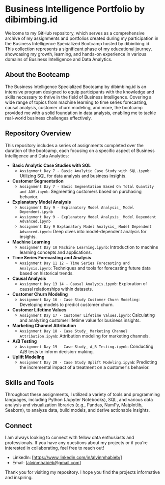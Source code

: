 # Business Intelligence Portfolio by dibimbing.id

Welcome to my GitHub repository, which serves as a comprehensive archive of my assignments and portfolios created during my participation in the Business Intelligence Specialized Bootcamp hosted by dibimbing.id. This collection represents a significant phase of my educational journey, showcasing my growth, learning, and hands-on experience in various domains of Business Intelligence and Data Analytics.

## About the Bootcamp

The Business Intelligence Specialized Bootcamp by dibimbing.id is an intensive program designed to equip participants with the knowledge and skills necessary to thrive in the field of Business Intelligence. Covering a wide range of topics from machine learning to time series forecasting, causal analysis, customer churn modeling, and more, the bootcamp provided me with a solid foundation in data analysis, enabling me to tackle real-world business challenges effectively.

## Repository Overview

This repository includes a series of assignments completed over the duration of the bootcamp, each focusing on a specific aspect of Business Intelligence and Data Analytics:

- **Basic Analytic Case Studies with SQL**
  - `Assignment Day 7 - Basic Analytic Case Study with SQL.ipynb`: Utilizing SQL for data analysis and business insights.
- **Customer Segmentation**
  - `Assignment Day 7 - Basic Segmentation Based On Total Quantity and AOV.ipynb`: Segmenting customers based on purchasing behavior.
- **Explanatory Model Analysis**
  - `Assignment Day 9 - Explanatory Model Analysis_ Model Dependent.ipynb`
  - `Assignment Day 9 - Explanatory Model Analysis_ Model Dependent Advanced.ipynb`
  - `Assignment Day 9 Explanatory Model Analysis_ Model Dependent Advanced.ipynb`: Deep dives into model-dependent analysis for insights.
- **Machine Learning**
  - `Assignment Day 10 Machine Learning.ipynb`: Introduction to machine learning concepts and applications.
- **Time Series Forecasting and Analysis**
  - `Assignment Day 11 12 - Time Series Forecasting and Analysis.ipynb`: Techniques and tools for forecasting future data based on historical trends.
- **Causal Analysis**
  - `Assignment Day 13 14 - Causal Analysis.ipynb`: Exploration of causal relationships within datasets.
- **Customer Churn Modeling**
  - `Assignment Day 16 - Case Study Customer Churn Modeling`: Developing models to predict customer churn.
- **Customer Lifetime Values**
  - `Assignment Day 17 - Customer Lifetime Values.ipynb`: Calculating and analyzing customer lifetime value for business insights.
- **Marketing Channel Attribution**
  - `Assignment Day 18 - Case Study_ Marketing Channel Attribution.ipynb`: Attribution modeling for marketing channels.
- **A/B Testing**
  - `Assignment Day 19 - Case Study_ A_B Testing.ipynb`: Conducting A/B tests to inform decision-making.
- **Uplift Modeling**
  - `Assignment Day 20 - Case Study Uplift Modeling.ipynb`: Predicting the incremental impact of a treatment on a customer's behavior.

## Skills and Tools

Throughout these assignments, I utilized a variety of tools and programming languages, including Python (Jupyter Notebooks), SQL, and various data analysis and visualization libraries (e.g., Pandas, NumPy, Matplotlib, Seaborn), to analyze data, build models, and derive actionable insights.

## Connect

I am always looking to connect with fellow data enthusiasts and professionals. If you have any questions about my projects or if you're interested in collaborating, feel free to reach out!

- LinkedIn: [https://www.linkedin.com/in/alvinmhabieb/]
- Email: [alvinmhabieb@gmail.com]

Thank you for visiting my repository. I hope you find the projects informative and inspiring.
